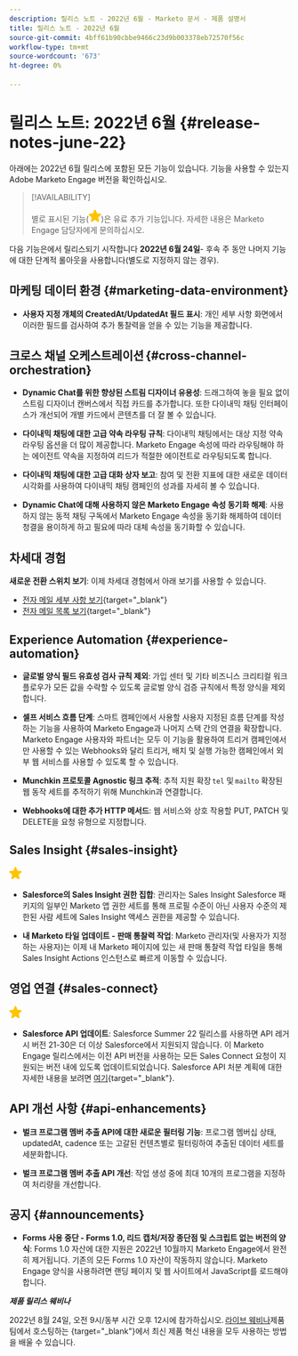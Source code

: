 ```yaml
---
description: 릴리스 노트 - 2022년 6월 - Marketo 문서 - 제품 설명서
title: 릴리스 노트 - 2022년 6월
source-git-commit: 4bff61b90cbbe9466c23d9b003378eb72570f56c
workflow-type: tm+mt
source-wordcount: '673'
ht-degree: 0%

---
```


# 릴리스 노트: 2022년 6월 {#release-notes-june-22}

아래에는 2022년 6월 릴리스에 포함된 모든 기능이 있습니다. 기능을 사용할 수 있는지 Adobe Marketo Engage 버전을 확인하십시오.

>[!AVAILABILITY]
>
>별로 표시된 기능(![별](assets/yellow-star.png))은 유료 추가 기능입니다. 자세한 내용은 Marketo Engage 담당자에게 문의하십시오.

다음 기능은에서 릴리스되기 시작합니다 **2022년 6월 24일**- 후속 주 동안 나머지 기능에 대한 단계적 롤아웃을 사용합니다(별도로 지정하지 않는 경우).

## 마케팅 데이터 환경 {#marketing-data-environment}

* **사용자 지정 개체의 CreatedAt/UpdatedAt 필드 표시**: 개인 세부 사항 화면에서 이러한 필드를 검사하여 추가 통찰력을 얻을 수 있는 기능을 제공합니다.

## 크로스 채널 오케스트레이션 {#cross-channel-orchestration}

* **Dynamic Chat를 위한 향상된 스트림 디자이너 유용성**: 드래그하여 놓을 필요 없이 스트림 디자이너 캔버스에서 직접 카드를 추가합니다. 또한 다이내믹 채팅 인터페이스가 개선되어 개별 카드에서 콘텐츠를 더 잘 볼 수 있습니다.

* **다이내믹 채팅에 대한 고급 약속 라우팅 규칙**: 다이내믹 채팅에서는 대상 지정 약속 라우팅 옵션을 더 많이 제공합니다. Marketo Engage 속성에 따라 라우팅해야 하는 에이전트 약속을 지정하여 리드가 적절한 에이전트로 라우팅되도록 합니다.

* **다이내믹 채팅에 대한 고급 대화 상자 보고**: 참여 및 전환 지표에 대한 새로운 데이터 시각화를 사용하여 다이내믹 채팅 캠페인의 성과를 자세히 볼 수 있습니다.

* **Dynamic Chat에 대해 사용하지 않은 Marketo Engage 속성 동기화 해제**: 사용하지 않는 동적 채팅 구독에서 Marketo Engage 속성을 동기화 해제하여 데이터 청결을 용이하게 하고 필요에 따라 대체 속성을 동기화할 수 있습니다.

## 차세대 경험

**새로운 전환 스위치 보기**: 이제 차세대 경험에서 아래 보기를 사용할 수 있습니다.

* [전자 메일 세부 사항 보기](/help/marketo/product-docs/marketo-engage-next-generation-experience/toggle-switch.md#email-details-view){target=&quot;_blank&quot;}
* [전자 메일 목록 보기](/help/marketo/product-docs/marketo-engage-next-generation-experience/toggle-switch.md#email-list-view){target=&quot;_blank&quot;}

## Experience Automation {#experience-automation}

* **글로벌 양식 필드 유효성 검사 규칙 제외**: 가입 센터 및 기타 비즈니스 크리티컬 워크플로우가 모든 값을 수락할 수 있도록 글로벌 양식 검증 규칙에서 특정 양식을 제외합니다.

* **셀프 서비스 흐름 단계**: 스마트 캠페인에서 사용할 사용자 지정된 흐름 단계를 작성하는 기능을 사용하여 Marketo Engage과 나머지 스택 간의 연결을 확장합니다. Marketo Engage 사용자와 파트너는 모두 이 기능을 활용하여 트리거 캠페인에서만 사용할 수 있는 Webhooks와 달리 트리거, 배치 및 실행 가능한 캠페인에서 외부 웹 서비스를 사용할 수 있도록 할 수 있습니다.

* **Munchkin 프로토콜 Agnostic 링크 추적**: 추적 지원 확장 `tel` 및 `mailto` 확장된 웹 동작 세트를 추적하기 위해 Munchkin과 연결합니다.

* **Webhooks에 대한 추가 HTTP 메서드**: 웹 서비스와 상호 작용할 PUT, PATCH 및 DELETE을 요청 유형으로 지정합니다.

## Sales Insight {#sales-insight}

![(별)](assets/yellow-star.png)

* **Salesforce의 Sales Insight 권한 집합**: 관리자는 Sales Insight Salesforce 패키지의 일부인 Marketo 앱 권한 세트를 통해 프로필 수준이 아닌 사용자 수준의 제한된 사람 세트에 Sales Insight 액세스 권한을 제공할 수 있습니다.

* **내 Marketo 타일 업데이트 - 판매 통찰력 작업**: Marketo 관리자(및 사용자가 지정하는 사용자)는 이제 내 Marketo 페이지에 있는 새 판매 통찰력 작업 타일을 통해 Sales Insight Actions 인스턴스로 빠르게 이동할 수 있습니다.

## 영업 연결 {#sales-connect}

![(별)](assets/yellow-star.png)

* **Salesforce API 업데이트**: Salesforce Summer 22 릴리스를 사용하면 API 레거시 버전 21-30은 더 이상 Salesforce에서 지원되지 않습니다. 이 Marketo Engage 릴리스에서는 이전 API 버전을 사용하는 모든 Sales Connect 요청이 지원되는 버전 내에 있도록 업데이트되었습니다. Salesforce API 처분 계획에 대한 자세한 내용을 보려면 [여기](https://help.salesforce.com/s/articleView?language=en_US&amp;type=1&amp;id=000354473){target=&quot;_blank&quot;}.

## API 개선 사항 {#api-enhancements}

* **벌크 프로그램 멤버 추출 API에 대한 새로운 필터링 기능**: 프로그램 멤버십 상태, updatedAt, cadence 또는 고갈된 컨텐츠별로 필터링하여 추출된 데이터 세트를 세분화합니다.

* **벌크 프로그램 멤버 추출 API 개선**: 작업 생성 중에 최대 10개의 프로그램을 지정하여 처리량을 개선합니다.

## 공지 {#announcements}

* **Forms 사용 중단 - Forms 1.0, 리드 캡처/저장 종단점 및 스크립트 없는 버전의 양식**: Forms 1.0 자산에 대한 지원은 2022년 10월까지 Marketo Engage에서 완전히 제거됩니다. 기존의 모든 Forms 1.0 자산이 작동하지 않습니다. Marketo Engage 양식을 사용하려면 랜딩 페이지 및 웹 사이트에서 JavaScript를 로드해야 합니다.

**_제품 릴리스 웨비나_**

2022년 8월 24일, 오전 9시/동부 시간 오후 12시에 참가하십시오. [라이브 웨비나](https://engage.marketo.com/2022_June_August_Release_Webinar_RegistrationPage.html)제품 팀에서 호스팅하는 {target=&quot;_blank&quot;}에서 최신 제품 혁신 내용을 모두 사용하는 방법을 배울 수 있습니다.
